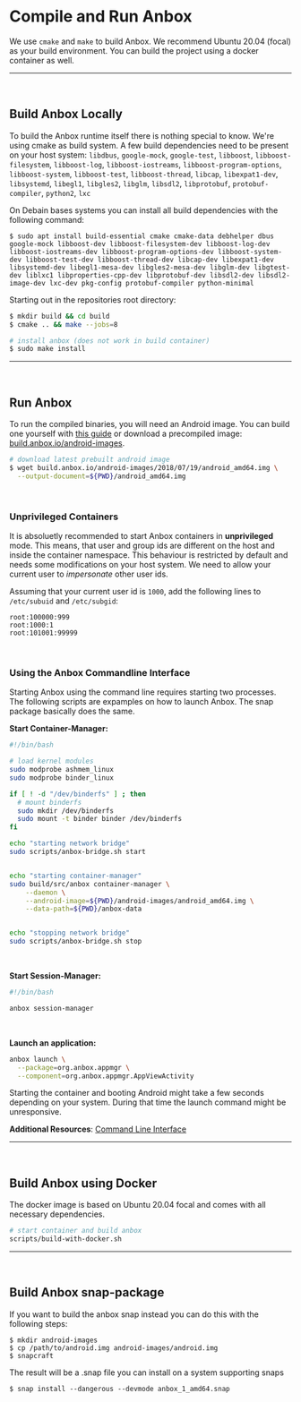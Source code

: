 # Compile and Run Anbox
We use `cmake` and `make` to build Anbox. We recommend Ubuntu 20.04 (focal) as your build environment.
You can build the project using a docker container as well.

____
&nbsp;
## **Build Anbox Locally**
To build the Anbox runtime itself there is nothing special to know. We're using
cmake as build system. A few build dependencies need to be present on your host
system:
`libdbus`, 
`google-mock`, 
`google-test`, 
`libboost`, 
`libboost-filesystem`, 
`libboost-log`, 
`libboost-iostreams`, 
`libboost-program-options`, 
`libboost-system`, 
`libboost-test`, 
`libboost-thread`, 
`libcap`, 
`libexpat1-dev`, 
`libsystemd`, 
`libegl1`, 
`libgles2`, 
`libglm`, 
`libsdl2`, 
`libprotobuf`, 
`protobuf-compiler`, 
`python2`, 
`lxc`

On Debain bases systems you can install all build dependencies with the following
command:
```
$ sudo apt install build-essential cmake cmake-data debhelper dbus google-mock libboost-dev libboost-filesystem-dev libboost-log-dev libboost-iostreams-dev libboost-program-options-dev libboost-system-dev libboost-test-dev libboost-thread-dev libcap-dev libexpat1-dev libsystemd-dev libegl1-mesa-dev libgles2-mesa-dev libglm-dev libgtest-dev liblxc1 libproperties-cpp-dev libprotobuf-dev libsdl2-dev libsdl2-image-dev lxc-dev pkg-config protobuf-compiler python-minimal
```

Starting out in the repositories root directory:
```sh
$ mkdir build && cd build
$ cmake .. && make --jobs=8

# install anbox (does not work in build container)
$ sudo make install
```

____
&nbsp;
## **Run Anbox**
To run the compiled binaries, you will need an Android image.
You can build one yourself with [this guide](docs/build-android.md) or download a precompiled image: [build.anbox.io/android-images](https://build.anbox.io/android-images/).
```sh
# download latest prebuilt android image
$ wget build.anbox.io/android-images/2018/07/19/android_amd64.img \
  --output-document=${PWD}/android_amd64.img
```

&nbsp;
### **Unprivileged Containers**
It is absoluetly recommended to start Anbox containers in **unprivileged** mode. This means, that user and group ids are different on the host and inside the container namespace. This behaviour is restricted by default and needs some modifications on your host system. We need to allow your current user to *impersonate* other user ids.

Assuming that your current user id is `1000`, add the following lines to `/etc/subuid` and `/etc/subgid`:
```
root:100000:999
root:1000:1
root:101001:99999
```

&nbsp;
### **Using the Anbox Commandline Interface**
Starting Anbox using the command line requires starting two processes. The following scripts are expamples on how to launch Anbox. The snap package basically does the same.

**Start Container-Manager:**
```sh
#!/bin/bash

# load kernel modules
sudo modprobe ashmem_linux
sudo modprobe binder_linux

if [ ! -d "/dev/binderfs" ] ; then
  # mount binderfs 
  sudo mkdir /dev/binderfs
  sudo mount -t binder binder /dev/binderfs
fi

echo "starting network bridge"
sudo scripts/anbox-bridge.sh start


echo "starting container-manager"
sudo build/src/anbox container-manager \
    --daemon \
    --android-image=${PWD}/android-images/android_amd64.img \
    --data-path=${PWD}/anbox-data


echo "stopping network bridge"
sudo scripts/anbox-bridge.sh stop
```
&nbsp;

**Start Session-Manager:**
```sh
#!/bin/bash

anbox session-manager
```
&nbsp;

**Launch an application:**
```sh
anbox launch \
  --package=org.anbox.appmgr \
  --component=org.anbox.appmgr.AppViewActivity
```
Starting the container and booting Android might take a few seconds depending on your system. During that time the launch command might be unresponsive.

**Additional Resources**: [Command Line Interface](cli.md)

____
&nbsp;
## **Build Anbox using Docker**
The docker image is based on Ubuntu 20.04 focal and comes with all necessary dependencies.
```sh
# start container and build anbox
scripts/build-with-docker.sh
```


____
&nbsp;
## **Build Anbox snap-package**
If you want to build the anbox snap instead you can do this with the following
steps:

```
$ mkdir android-images
$ cp /path/to/android.img android-images/android.img
$ snapcraft
```

The result will be a .snap file you can install on a system supporting snaps

```
$ snap install --dangerous --devmode anbox_1_amd64.snap
```